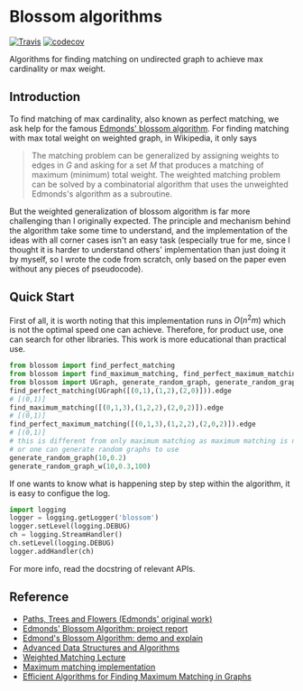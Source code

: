 # Blossom algorithms 

[![Travis](https://api.travis-ci.org/refraction-ray/blossom_alg.svg)](https://travis-ci.org/refraction-ray/xalpha)
[![codecov](https://codecov.io/gh/refraction-ray/blossom_alg/branch/master/graph/badge.svg)](https://codecov.io/gh/refraction-ray/blossom_alg)

Algorithms for finding matching on undirected graph to achieve max cardinality or max weight.

## Introduction

To find matching of max cardinality,  also known as perfect matching, we ask help for the famous [Edmonds' blossom algorithm](https://en.wikipedia.org/wiki/Blossom_algorithm). For finding matching with max total weight on weighted graph, in Wikipedia, it only says 

>The matching problem can be generalized by assigning weights to edges in *G* and asking for a set *M* that produces a matching of maximum (minimum) total weight. The weighted matching problem can be solved by a combinatorial algorithm that uses the unweighted Edmonds's algorithm as a subroutine.

But the weighted generalization of blossom algorithm is far more challenging than I originally expected. The principle and mechanism behind the algorithm take some time to understand, and the implementation of the ideas with all corner cases isn't an easy task (especially true for me, since I thought it is harder to understand others' implementation than just doing it by myself, so I wrote the code from scratch, only based on the paper even without any pieces of pseudocode). 

## Quick Start

First of all, it is worth noting that this implementation runs in $O(n^2m)$ which is not the optimal speed one can achieve. Therefore, for product use, one can search for other libraries. This work is more educational than practical use.

```python
from blossom import find_perfect_matching
from blossom import find_maximum_matching, find_perfect_maximum_matching
from blossom import UGraph, generate_random_graph, generate_random_graph_w
find_perfect_matching(UGraph([(0,1),(1,2),(2,0)])).edge
# [(0,1)]
find_maximum_matching([(0,1,3),(1,2,2),(2,0,2)]).edge
# [(0,1)]
find_perfect_maximum_matching([(0,1,3),(1,2,2),(2,0,2)]).edge
# [(0,1)]
# this is different from only maximum matching as maximum matching is not necessary a perfect matching
# or one can generate random graphs to use
generate_random_graph(10,0.2)
generate_random_graph_w(10,0.3,100)
```

If one wants to know what is happening step by step within the algorithm, it is easy to configue the log.

```python
import logging
logger = logging.getLogger('blossom')
logger.setLevel(logging.DEBUG)
ch = logging.StreamHandler()
ch.setLevel(logging.DEBUG)
logger.addHandler(ch)
```

For more info, read the docstring of relevant APIs. 

## Reference

* [Paths, Trees and Flowers (Edmonds' original work)](https://cms.math.ca/openaccess/cjm/v17/cjm1965v17.0449-0467.pdf)
* [Edmonds' Blossom Algorithm: project report](https://stanford.edu/~rezab/classes/cme323/S16/projects_reports/shoemaker_vare.pdf)
* [Edmond's Blossom Algorithm: demo and explain](https://www-m9.ma.tum.de/graph-algorithms/matchings-blossom-algorithm/index_en.html)
* [Advanced Data Structures and Algorithms](https://www.arl.wustl.edu/~jst/cse/542/)
* [Weighted Matching Lecture](https://theory.stanford.edu/~jvondrak/CS369P/lec6.pdf)
* [Maximum matching implementation](http://jorisvr.nl/article/maximum-matching)
* [Efficient Algorithms for Finding Maximum Matching in Graphs](http://www.cs.kent.edu/~dragan/GraphAn/p23-galil.pdf)